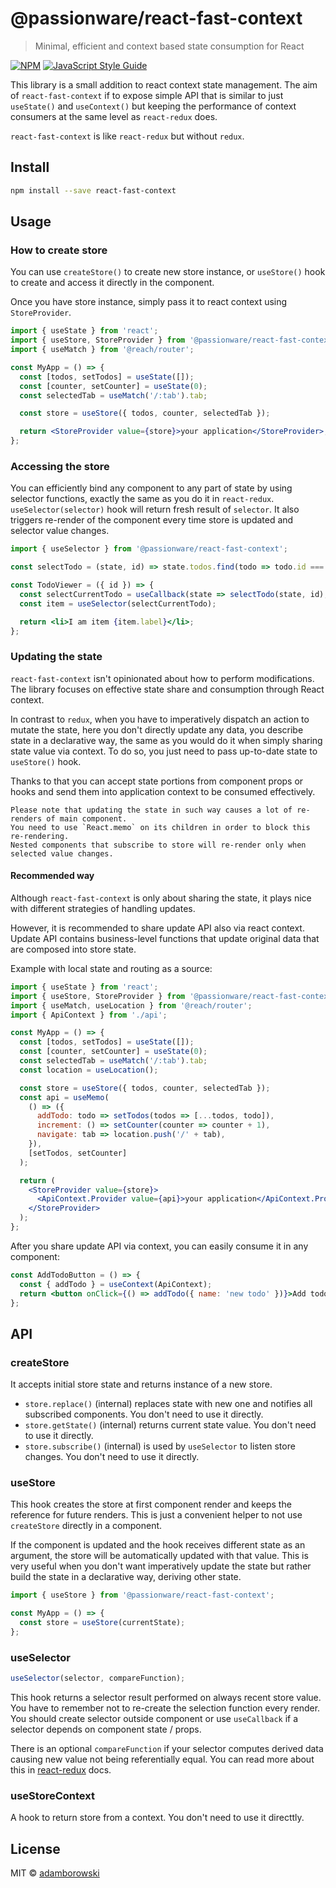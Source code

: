 # @passionware/react-fast-context

> Minimal, efficient and context based state consumption for React

[![NPM](https://img.shields.io/npm/v/@passionware/react-fast-context.svg)](https://www.npmjs.com/package/react-fast-context) [![JavaScript Style Guide](https://img.shields.io/badge/code_style-standard-brightgreen.svg)](https://standardjs.com)

This library is a small addition to react context state management.
The aim of `react-fast-context` if to expose simple API that is similar to just `useState()` and `useContext()`
but keeping the performance of context consumers at the same level as `react-redux` does.

`react-fast-context` is like `react-redux` but without `redux`.

## Install

```bash
npm install --save react-fast-context
```

## Usage

### How to create store

You can use `createStore()` to create new store instance, or `useStore()`
hook to create and access it directly in the component.

Once you have store instance, simply pass it to react context using `StoreProvider`.

```jsx
import { useState } from 'react';
import { useStore, StoreProvider } from '@passionware/react-fast-context';
import { useMatch } from '@reach/router';

const MyApp = () => {
  const [todos, setTodos] = useState([]);
  const [counter, setCounter] = useState(0);
  const selectedTab = useMatch('/:tab').tab;

  const store = useStore({ todos, counter, selectedTab });

  return <StoreProvider value={store}>your application</StoreProvider>;
};
```

### Accessing the store

You can efficiently bind any component to any part of state by using selector functions,
exactly the same as you do it in `react-redux`. `useSelector(selector)` hook will return fresh result of `selector`.
It also triggers re-render of the component every time store is updated and selector value changes.

```jsx
import { useSelector } from '@passionware/react-fast-context';

const selectTodo = (state, id) => state.todos.find(todo => todo.id === id);

const TodoViewer = ({ id }) => {
  const selectCurrentTodo = useCallback(state => selectTodo(state, id), [id]);
  const item = useSelector(selectCurrentTodo);

  return <li>I am item {item.label}</li>;
};
```

### Updating the state

`react-fast-context` isn't opinionated about how to perform modifications.
The library focuses on effective state share and consumption through React context.

In contrast to `redux`, when you have to imperatively dispatch an action to mutate the state,
here you don't directly update any data, you describe state in a declarative way, the same as you would do it when simply
sharing state value via context.
To do so, you just need to pass up-to-date state to `useStore()` hook.

Thanks to that you can accept state portions from component props or hooks and send them
into application context to be consumed effectively.

    Please note that updating the state in such way causes a lot of re-renders of main component.
    You need to use `React.memo` on its children in order to block this re-rendering.
    Nested components that subscribe to store will re-render only when selected value changes.

#### Recommended way

Although `react-fast-context` is only about sharing the state,
it plays nice with different strategies of handling updates.

However, it is recommended to share update API also via react context.
Update API contains business-level functions that update original data that are composed into store state.

Example with local state and routing as a source:

```jsx
import { useState } from 'react';
import { useStore, StoreProvider } from '@passionware/react-fast-context';
import { useMatch, useLocation } from '@reach/router';
import { ApiContext } from './api';

const MyApp = () => {
  const [todos, setTodos] = useState([]);
  const [counter, setCounter] = useState(0);
  const selectedTab = useMatch('/:tab').tab;
  const location = useLocation();

  const store = useStore({ todos, counter, selectedTab });
  const api = useMemo(
    () => ({
      addTodo: todo => setTodos(todos => [...todos, todo]),
      increment: () => setCounter(counter => counter + 1),
      navigate: tab => location.push('/' + tab),
    }),
    [setTodos, setCounter]
  );

  return (
    <StoreProvider value={store}>
      <ApiContext.Provider value={api}>your application</ApiContext.Provider>
    </StoreProvider>
  );
};
```

After you share update API via context, you can easily consume it in any component:

```jsx
const AddTodoButton = () => {
  const { addTodo } = useContext(ApiContext);
  return <button onClick={() => addTodo({ name: 'new todo' })}>Add todo</button>;
};
```

## API

### createStore

It accepts initial store state and returns instance of a new store.

- `store.replace()` (internal) replaces state with new one and notifies all subscribed components. You don't need to use it directly.
- `store.getState()` (internal) returns current state value. You don't need to use it directly.
- `store.subscribe()` (internal) is used by `useSelector` to listen store changes. You don't need to use it directly.

### useStore

This hook creates the store at first component render and keeps the reference for future renders. This is just a
convenient helper to not use `createStore` directly in a component.

If the component is updated and the hook receives different state as an argument, the store will be automatically updated with that value.
This is very useful when you don't want imperatively update the state but rather build the state in a declarative way, deriving other state.

```javascript
import { useStore } from '@passionware/react-fast-context';

const MyApp = () => {
  const store = useStore(currentState);
};
```

### useSelector

```javascript
useSelector(selector, compareFunction);
```

This hook returns a selector result performed on always recent store value.
You have to remember not to re-create the selection function every render. You should create selector outside component
or use `useCallback` if a selector depends on component state / props.

There is an optional `compareFunction` if your selector computes derived data causing new value not being referentially equal.
You can read more about this in [react-redux](https://react-redux.js.org/api/hooks#equality-comparisons-and-updates) docs.

### useStoreContext

A hook to return store from a context. You don't need to use it directtly.

## License

MIT © [adamborowski](https://github.com/adamborowski)
